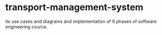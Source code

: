 # transport-management-system
its use cases and diagrams and implementation of 9 phases of software engineering cource.
